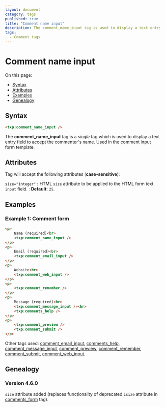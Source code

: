```yaml
---
layout: document
category: tags
published: true
title: "Comment name input"
description: The comment_name_input tag is used to display a text entry field to accept the commenter's name.
tags:
  - Comment tags
---
```


# Comment name input

On this page:

* [Syntax](#syntax)
* [Attributes](#attributes)
* [Examples](#examples)
* [Genealogy](#genealogy)

## Syntax

~~~ html
<txp:comment_name_input />
~~~

The **comment_name_input** tag is a *single* tag which is used to display a text entry field to accept the commenter's name. Used in the comment input form template.

## Attributes

Tag will accept the following attributes (**case-sensitive**):

`size="integer"`
: HTML `size` attribute to be applied to the HTML form text `input` field.
: **Default:** `25`.

## Examples

### Example 1: Comment form

~~~ html
<p>
    Name (required)<br>
    <txp:comment_name_input />
</p>
<p>
    Email (required)<br>
    <txp:comment_email_input />
</p>
<p>
    Website<br>
    <txp:comment_web_input />
</p>
<p>
    <txp:comment_remember />
</p>
<p>
    Message (required)<br>
    <txp:comment_message_input /><br>
    <txp:comments_help />
</p>
<p>
    <txp:comment_preview />
    <txp:comment_submit />
</p>
~~~

Other tags used: [comment_email_input](comment-email-input), [comments_help](comments-help), [comment_message_input](comment-message-input), [comment_preview](comment-preview), [comment_remember](comment-remember), [comment_submit](comment-submit), [comment_web_input](comment-web-input).

## Genealogy

### Version 4.6.0

`size` attribute added (replaces functionality of deprecated `isize` attribute in [comments_form](comments-form) tag).
